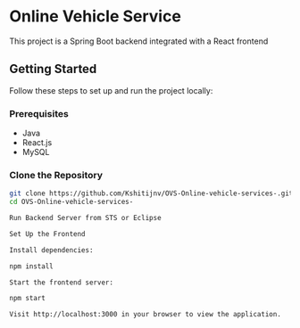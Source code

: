 # Online Vehicle Service

This project is a Spring Boot backend integrated with a React frontend

## Getting Started

Follow these steps to set up and run the project locally:

### Prerequisites

- Java
- React.js
- MySQL

### Clone the Repository

```bash
git clone https://github.com/Kshitijnv/OVS-Online-vehicle-services-.git
cd OVS-Online-vehicle-services-

Run Backend Server from STS or Eclipse

Set Up the Frontend

Install dependencies:

npm install

Start the frontend server:

npm start

Visit http://localhost:3000 in your browser to view the application.
